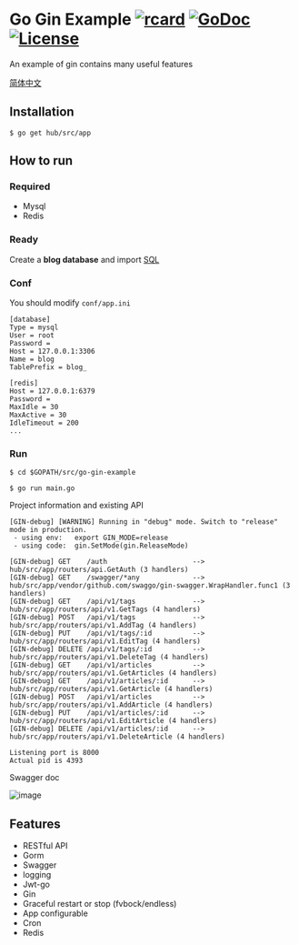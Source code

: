 # Go Gin Example [![rcard](https://goreportcard.com/badge/hub/src/app)](https://goreportcard.com/report/hub/src/app) [![GoDoc](http://img.shields.io/badge/go-documentation-blue.svg?style=flat-square)](https://godoc.org/hub/src/app) [![License](http://img.shields.io/badge/license-mit-blue.svg?style=flat-square)](https://raw.githubusercontent.com/EDDYCJY/go-gin-example/master/LICENSE)

An example of gin contains many useful features

[简体中文](https://hub/src/app/blob/master/README_ZH.md)

## Installation
```
$ go get hub/src/app
```

## How to run

### Required

- Mysql
- Redis

### Ready

Create a **blog database** and import [SQL](https://hub/src/app/blob/master/docs/sql/blog.sql)

### Conf

You should modify `conf/app.ini`

```
[database]
Type = mysql
User = root
Password =
Host = 127.0.0.1:3306
Name = blog
TablePrefix = blog_

[redis]
Host = 127.0.0.1:6379
Password =
MaxIdle = 30
MaxActive = 30
IdleTimeout = 200
...
```

### Run
```
$ cd $GOPATH/src/go-gin-example

$ go run main.go 
```

Project information and existing API

```
[GIN-debug] [WARNING] Running in "debug" mode. Switch to "release" mode in production.
 - using env:	export GIN_MODE=release
 - using code:	gin.SetMode(gin.ReleaseMode)

[GIN-debug] GET    /auth                     --> hub/src/app/routers/api.GetAuth (3 handlers)
[GIN-debug] GET    /swagger/*any             --> hub/src/app/vendor/github.com/swaggo/gin-swagger.WrapHandler.func1 (3 handlers)
[GIN-debug] GET    /api/v1/tags              --> hub/src/app/routers/api/v1.GetTags (4 handlers)
[GIN-debug] POST   /api/v1/tags              --> hub/src/app/routers/api/v1.AddTag (4 handlers)
[GIN-debug] PUT    /api/v1/tags/:id          --> hub/src/app/routers/api/v1.EditTag (4 handlers)
[GIN-debug] DELETE /api/v1/tags/:id          --> hub/src/app/routers/api/v1.DeleteTag (4 handlers)
[GIN-debug] GET    /api/v1/articles          --> hub/src/app/routers/api/v1.GetArticles (4 handlers)
[GIN-debug] GET    /api/v1/articles/:id      --> hub/src/app/routers/api/v1.GetArticle (4 handlers)
[GIN-debug] POST   /api/v1/articles          --> hub/src/app/routers/api/v1.AddArticle (4 handlers)
[GIN-debug] PUT    /api/v1/articles/:id      --> hub/src/app/routers/api/v1.EditArticle (4 handlers)
[GIN-debug] DELETE /api/v1/articles/:id      --> hub/src/app/routers/api/v1.DeleteArticle (4 handlers)

Listening port is 8000
Actual pid is 4393
```
Swagger doc

![image](https://i.imgur.com/bVRLTP4.jpg)

## Features

- RESTful API
- Gorm
- Swagger
- logging
- Jwt-go
- Gin
- Graceful restart or stop (fvbock/endless)
- App configurable
- Cron
- Redis